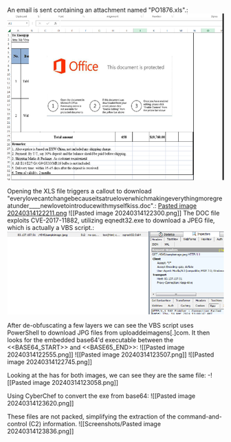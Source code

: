 An email is sent containing an attachment named "PO1876.xls".:
    ![Pasted image 20240314122108.png](<Screenshots/Pasted image 20240314122108.png>)

Opening the XLS file triggers a callout to download "everylovecantchangebecauseitsatrueloverwhichmakingeverythingmoregreatunder____newlovetointroducewithmyselfkiss.doc".:
    [Pasted image 20240314122211.png](<Screenshots/Pasted image 20240314122211.png>)
    ![[Pasted image 20240314122300.png]]
The DOC file exploits CVE-2017-11882, utilizing eqnedt32.exe to download a JPEG file, which is actually a VBS script.:
    ![Pasted image 20240314122342.png](<Screenshots/Pasted image 20240314122342.png>)

After de-obfuscating a few layers we can see the VBS script uses PowerShell to download JPG files from uploaddeimagens[.]com. It then looks for the embedded base64'd executable between the <<BASE64_START>> and <<BASE65_END>>:
![[Pasted image 20240314122555.png]]
![[Pasted image 20240314123507.png]]
    ![[Pasted image 20240314122745.png]]
    
Looking at the has for both images, we can see they are the same file:
-![[Pasted image 20240314123058.png]]

 Using CyberChef to convert the exe from base64:
![[Pasted image 20240314123620.png]]

These files are not packed, simplifying the extraction of the command-and-control (C2) information.
![[Screenshots/Pasted image 20240314123836.png]]